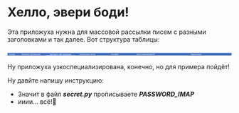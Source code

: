 # Хелло, эвери боди!

Эта приложуха нужна для массовой рассылки писем с разными заголовками и так далее.
Вот структура таблицы:

![img.png](img.png)

Ну приложуха узкоспециализирована, конечно, но для примера пойдёт!

Ну давйте напишу инструкцию:
- Значит в файл ***secret.py*** прописываете ***PASSWORD_IMAP***
- ииии... всё!🥵